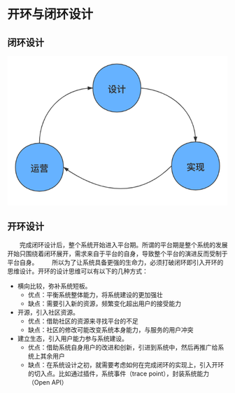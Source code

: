 # 开环与闭环设计

## 闭环设计

![闭环设计](resoure/design.png)

## 开环设计

&emsp;&emsp;完成闭环设计后，整个系统开始进入平台期。所谓的平台期是整个系统的发展开始只围绕着闭环展开，需求来自于平台的自身，导致整个平台的演进反而受制于平台自身。
&emsp;&emsp;所以为了让系统具备更强的生命力，必须打破闭环即引入开环的思维设计。开环的设计思维可以有以下的几种方式：

- 横向比较，弥补系统短板。
  - 优点：平衡系统整体能力，将系统建设的更加强壮
  - 缺点：需要引入新的资源，频繁变化超出用户的接受能力
- 开源，引入社区资源。
  - 优点：借助社区的资源来寻找平台的不足
  - 缺点：社区的修改可能改变系统本身能力，与服务的用户冲突
- 建立生态，引入用户能力参与系统建设。
  - 优点：借助系统自身用户的改进和创新，引进到系统中，然后再推广给系统上其余用户
  - 缺点：在系统设计之初，就需要考虑如何在完成闭环的实现上，引入开环的切入点。比如通过插件，系统事件（trace point），封装系统能力（Open API）
